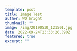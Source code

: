 ```yaml
---
template: post
title: Image Test
author: WO Wright
thumbnail: ""
image: /img/20190530_121501.jpg
date: 2022-09-24T23:33:26.590Z
featured: true
excerpt: ""
---
```

